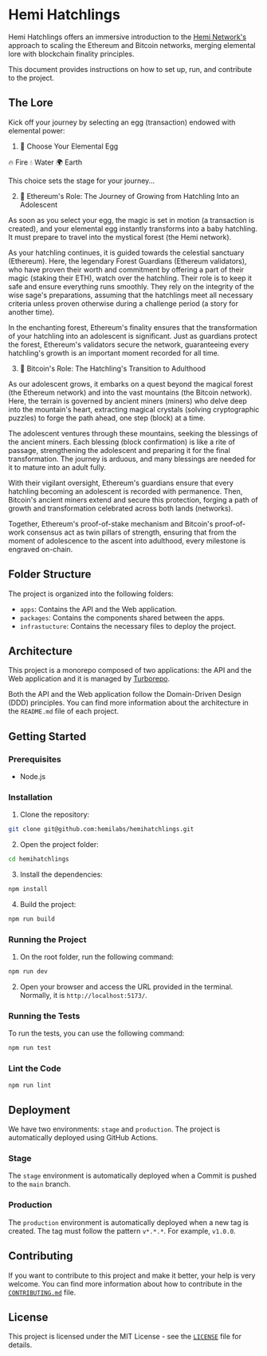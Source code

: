 # Hemi Hatchlings
Hemi Hatchlings offers an immersive introduction to the [Hemi Network's](https://hemi.xyz) approach to scaling the Ethereum and Bitcoin networks, merging elemental lore with blockchain finality principles.

This document provides instructions on how to set up, run, and contribute to the project.

## The Lore

Kick off your journey by selecting an egg (transaction) endowed with elemental power:

1. 🥚 Choose Your Elemental Egg

🔥 Fire
💧 Water
🌍 Earth

This choice sets the stage for your journey…

2. 🐣 Ethereum's Role: The Journey of Growing from Hatchling Into an Adolescent

As soon as you select your egg, the magic is set in motion (a transaction is created), and your elemental egg instantly transforms into a baby hatchling. It must prepare to travel into the mystical forest (the Hemi network).

As your hatchling continues, it is guided towards the celestial sanctuary (Ethereum). Here, the legendary Forest Guardians (Ethereum validators), who have proven their worth and commitment by offering a part of their magic (staking their ETH), watch over the hatchling. Their role is to keep it safe and ensure everything runs smoothly. They rely on the integrity of the wise sage's preparations, assuming that the hatchlings meet all necessary criteria unless proven otherwise during a challenge period (a story for another time).

In the enchanting forest, Ethereum's finality ensures that the transformation of your hatchling into an adolescent is significant. Just as guardians protect the forest, Ethereum's validators secure the network, guaranteeing every hatchling's growth is an important moment recorded for all time.

3. 🐥 Bitcoin's Role: The Hatchling's Transition to Adulthood

As our adolescent grows, it embarks on a quest beyond the magical forest (the Ethereum network) and into the vast mountains (the Bitcoin network). Here, the terrain is governed by ancient miners (miners) who delve deep into the mountain's heart, extracting magical crystals (solving cryptographic puzzles) to forge the path ahead, one step (block) at a time.

The adolescent ventures through these mountains, seeking the blessings of the ancient miners. Each blessing (block confirmation) is like a rite of passage, strengthening the adolescent and preparing it for the final transformation. The journey is arduous, and many blessings are needed for it to mature into an adult fully.

With their vigilant oversight, Ethereum's guardians ensure that every hatchling becoming an adolescent is recorded with permanence. Then, Bitcoin's ancient miners extend and secure this protection, forging a path of growth and transformation celebrated across both lands (networks).

Together, Ethereum's proof-of-stake mechanism and Bitcoin's proof-of-work consensus act as twin pillars of strength, ensuring that from the moment of adolescence to the ascent into adulthood, every milestone is engraved on-chain.

## Folder Structure
The project is organized into the following folders:

- `apps`: Contains the API and the Web application.
- `packages`: Contains the components shared between the apps.
- `infrastucture`: Contains the necessary files to deploy the project.

## Architecture
This project is a monorepo composed of two applications: the API and the Web application and it is managed by [Turborepo](https://turbo.build/repo/docs).

Both the API and the Web application follow the Domain-Driven Design (DDD) principles. You can find more information about the architecture in the `README.md` file of each project.

## Getting Started

### Prerequisites

- Node.js

### Installation

1. Clone the repository:

```bash
git clone git@github.com:hemilabs/hemihatchlings.git
```

2. Open the project folder:

```bash
cd hemihatchlings
```

3. Install the dependencies:

```bash
npm install
```

4. Build the project:

```bash
npm run build
```

### Running the Project

1. On the root folder, run the following command:

```bash
npm run dev
```

2. Open your browser and access the URL provided in the terminal. Normally, it is `http://localhost:5173/`.

### Running the Tests

To run the tests, you can use the following command:

```bash
npm run test
```

### Lint the Code

```bash
npm run lint
```

## Deployment
We have two environments: `stage` and `production`.
The project is automatically deployed using GitHub Actions. 

### Stage
The `stage` environment is automatically deployed when a Commit is pushed to the `main` branch.

### Production
The `production` environment is automatically deployed when a new tag is created. The tag must follow the pattern `v*.*.*`. For example, `v1.0.0`.

## Contributing
If you want to contribute to this project and make it better, your help is very welcome.
You can find more information about how to contribute in the [`CONTRIBUTING.md`](https://github.com/hemilabs/.github/blob/main/CONTRIBUTING.md) file.

## License
This project is licensed under the MIT License - see the [`LICENSE`](./LICENSE) file for details.
